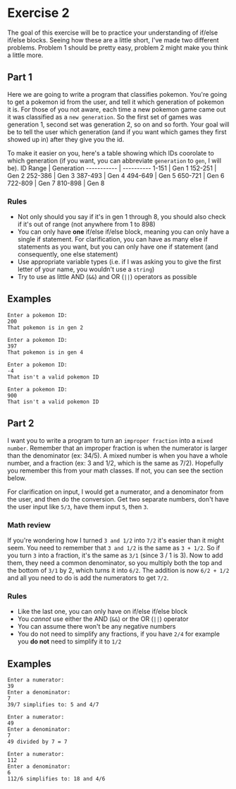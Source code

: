 # Exercise 2
The goal of this exercise will be to practice your understanding of if/else if/else blocks. Seeing how these are a little short, I've made two different problems. Problem 1 should be pretty easy, problem 2 might make you think a little more.

## Part 1
Here we are going to write a program that classifies pokemon. You're going to get a pokemon id from the user, and tell it which generation of pokemon it is. For those of you not aware, each time a new pokemon game came out it was classified as a `new generation`. So the first set of games was generation 1, second set was generation 2, so on and so forth. Your goal will be to tell the user which generation (and if you want which games they first showed up in) after they give you the id.

To make it easier on you, here's a table showing which IDs coorolate to which generation (if you want, you can abbreviate `generation` to `gen`, I will be).
ID Range	| Generation
----------- | ----------
1-151		| Gen 1
152-251		| Gen 2
252-386		| Gen 3
387-493		| Gen 4
494-649		| Gen 5
650-721		| Gen 6
722-809		| Gen 7
810-898		| Gen 8


### Rules
* Not only should you say if it's in gen 1 through 8, you should also check if it's out of range (not anywhere from 1 to 898)
* You can only have **one** if/else if/else block, meaning you can only have a single if statement. For clarification, you can have as many else if statements as you want, but you can only have one if statement (and consequently, one else statement)
* Use appropriate variable types (i.e. if I was asking you to give the first letter of your name, you wouldn't use a `string`)
* Try to use as little AND (`&&`) and OR (`||`) operators as possible

## Examples
```
Enter a pokemon ID: 
200
That pokemon is in gen 2
```

```
Enter a pokemon ID: 
397
That pokemon is in gen 4
```

```
Enter a pokemon ID: 
-4
That isn't a valid pokemon ID
```

```
Enter a pokemon ID: 
900
That isn't a valid pokemon ID
```

## Part 2
I want you to write a program to turn an `improper fraction` into a `mixed number`. Remember that an improper fraction is when the numerator is larger than the denominator (ex: 34/5). A mixed number is when you have a whole number, and a fraction (ex: 3 and 1/2, which is the same as 7/2). Hopefully you remember this from your math classes. If not, you can see the section below.

For clarification on input, I would get a numerator, and a denominator from the user, and then do the conversion. Get two separate numbers, don't have the user input like `5/3`, have them input `5`, then `3`.

### Math review
If you're wondering how I turned `3 and 1/2` into `7/2` it's easier than it might seem. You need to remember that `3 and 1/2` is the same as `3 + 1/2`. So if you turn `3` into a fraction, it's the same as `3/1` (since 3 / 1 is 3). Now to add them, they need a common denominator, so you multiply both the top and the bottom of `3/1` by 2, which turns it into `6/2`. The addition is now `6/2 + 1/2` and all you need to do is add the numerators to get `7/2`.

### Rules
* Like the last one, you can only have on if/else if/else block
* You *cannot* use either the AND (`&&`) or the OR (`||`) operator
* You can assume there won't be any negative numbers
* You do not need to simplify any fractions, if you have `2/4` for example you **do not** need to simplify it to `1/2`

## Examples
```
Enter a numerator:
39
Enter a denominator:
7
39/7 simplifies to: 5 and 4/7
```

```
Enter a numerator:
49
Enter a denominator:
7
49 divided by 7 = 7
```

```
Enter a numerator:
112
Enter a denominator:
6
112/6 simplifies to: 18 and 4/6
```